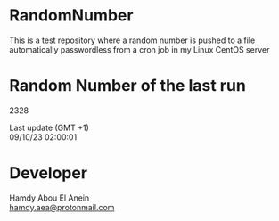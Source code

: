 # RandomNumber    
This is a test repository where a random number is pushed to a file automatically passwordless from a cron job in my Linux CentOS server    
# Random Number of the last run   
2328
      
Last update (GMT +1)    
09/10/23 02:00:01
# Developer    
Hamdy Abou El Anein   
hamdy.aea@protonmail.com
